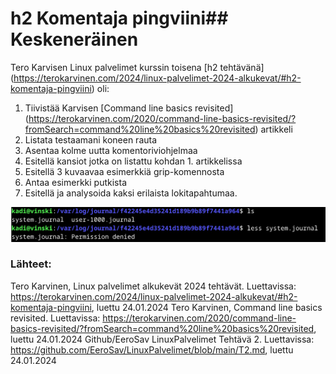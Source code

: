# h2 Komentaja pingviini## Keskeneräinen 

Tero Karvisen Linux palvelimet kurssin toisena [h2 tehtävänä] (https://terokarvinen.com/2024/linux-palvelimet-2024-alkukevat/#h2-komentaja-pingviini) oli:
  1. Tiivistää Karvisen [Command line basics revisited] (https://terokarvinen.com/2020/command-line-basics-revisited/?fromSearch=command%20line%20basics%20revisited) artikkeli
  2. Listata testaamani koneen rauta
  3. Asentaa kolme uutta komentoriviohjelmaa
  4. Esitellä kansiot jotka on listattu kohdan 1. artikkelissa
  5. Esitellä 3 kuvaavaa esimerkkiä grip-komennosta
  6. Antaa esimerkki putkista
  7. Esitellä ja analysoida kaksi erilaista lokitapahtumaa.

![system](https://github.com/syjaka/Linux-Palvelimet-2024/blob/main/images/system_journal.png)




### Lähteet:
Tero Karvinen, Linux palvelimet alkukevät 2024 tehtävät. Luettavissa: https://terokarvinen.com/2024/linux-palvelimet-2024-alkukevat/#h2-komentaja-pingviini, luettu 24.01.2024
Tero Karvinen, Command line basics revisited. Luettavissa: https://terokarvinen.com/2020/command-line-basics-revisited/?fromSearch=command%20line%20basics%20revisited, luettu 24.01.2024
Github/EeroSav LinuxPalvelimet Tehtävä 2. Luettavissa: https://github.com/EeroSav/LinuxPalvelimet/blob/main/T2.md, luettu 24.01.2024
